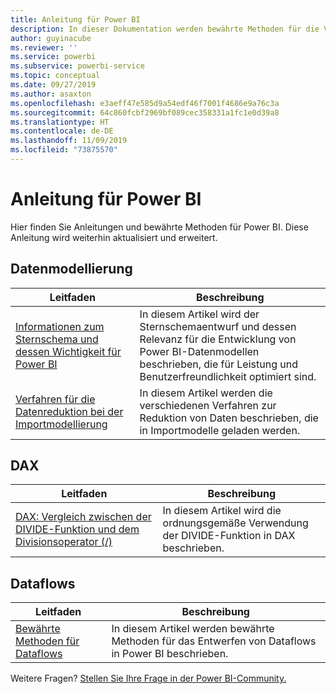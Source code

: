 ```yaml
---
title: Anleitung für Power BI
description: In dieser Dokumentation werden bewährte Methoden für die Verwendung von Power BI erläutert.
author: guyinacube
ms.reviewer: ''
ms.service: powerbi
ms.subservice: powerbi-service
ms.topic: conceptual
ms.date: 09/27/2019
ms.author: asaxton
ms.openlocfilehash: e3aeff47e585d9a54edf46f7001f4686e9a76c3a
ms.sourcegitcommit: 64c860fcbf2969bf089cec358331a1fc1e0d39a8
ms.translationtype: HT
ms.contentlocale: de-DE
ms.lasthandoff: 11/09/2019
ms.locfileid: "73875570"
---
```

# <a name="guidance-for-power-bi"></a>Anleitung für Power BI

Hier finden Sie Anleitungen und bewährte Methoden für Power BI. Diese Anleitung wird weiterhin aktualisiert und erweitert.

## <a name="data-modeling"></a>Datenmodellierung

| Leitfaden | Beschreibung |
| --- | --- |
| [Informationen zum Sternschema und dessen Wichtigkeit für Power BI](star-schema.md) | In diesem Artikel wird der Sternschemaentwurf und dessen Relevanz für die Entwicklung von Power BI-Datenmodellen beschrieben, die für Leistung und Benutzerfreundlichkeit optimiert sind. |
| [Verfahren für die Datenreduktion bei der Importmodellierung](import-modeling-data-reduction.md) | In diesem Artikel werden die verschiedenen Verfahren zur Reduktion von Daten beschrieben, die in Importmodelle geladen werden. |

## <a name="dax"></a>DAX

| Leitfaden | Beschreibung |
| --- | --- |
| [DAX: Vergleich zwischen der DIVIDE-Funktion und dem Divisionsoperator (/)](dax-divide-function-operator.md) | In diesem Artikel wird die ordnungsgemäße Verwendung der DIVIDE-Funktion in DAX beschrieben. |

## <a name="dataflows"></a>Dataflows

| Leitfaden | Beschreibung |
| --- | --- |
| [Bewährte Methoden für Dataflows](../service-dataflows-best-practices.md) | In diesem Artikel werden bewährte Methoden für das Entwerfen von Dataflows in Power BI beschrieben. |

Weitere Fragen? [Stellen Sie Ihre Frage in der Power BI-Community.](https://community.powerbi.com/)